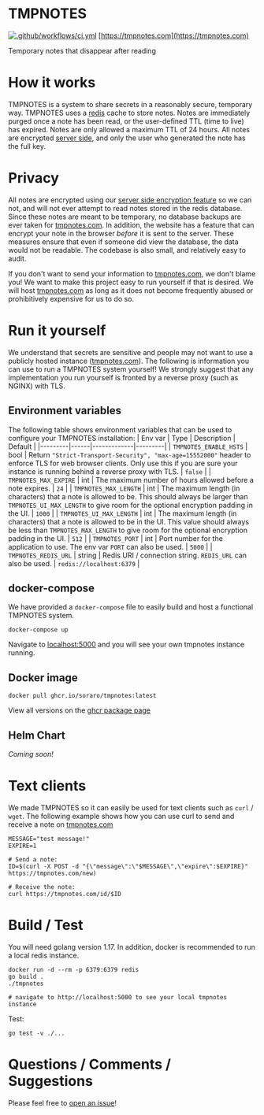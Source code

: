 # TMPNOTES
[![.github/workflows/ci.yml](https://github.com/soraro/tmpnotes/actions/workflows/ci.yml/badge.svg?branch=main)](https://github.com/soraro/tmpnotes/actions/workflows/ci.yml)
[https://tmpnotes.com](https://tmpnotes.com)


Temporary notes that disappear after reading

# How it works
TMPNOTES is a system to share secrets in a reasonably secure, temporary way. TMPNOTES uses a [redis](https://redis.io/) cache to store notes. Notes are immediately purged once a note has been read, or the user-defined TTL (time to live) has expired. Notes are only allowed a maximum TTL of 24 hours. All notes are encrypted [server side](docs/server-side-encryption.md), and only the user who generated the note has the full key.

# Privacy
All notes are encrypted using our [server side encryption feature](docs/server-side-encryption.md) so we can not, and will not ever attempt to read notes stored in the redis database. Since these notes are meant to be temporary, no database backups are ever taken for [tmpnotes.com](https://tmpnotes.com). In addition, the website has a feature that can encrypt your note in the browser *before* it is sent to the server. These measures ensure that even if someone did view the database, the data would not be readable. The codebase is also small, and relatively easy to audit.

If you don't want to send your information to [tmpnotes.com](https://tmpnotes.com), we don't blame you! We want to make this project easy to run yourself if that is desired. We will host [tmpnotes.com](https://tmpnotes.com) as long as it does not become frequently abused or prohibitively expensive for us to do so.

# Run it yourself
We understand that secrets are sensitive and people may not want to use a publicly hosted instance ([tmpnotes.com](https://tmpnotes.com)). The following is information you can use to run a TMPNOTES system yourself! We strongly suggest that any implementation you run yourself is fronted by a reverse proxy (such as NGINX) with TLS.

## Environment variables
The following table shows environment variables that can be used to configure your TMPNOTES installation:
| Env var | Type | Description | Default |
|---------|------|-------------|---------|
| `TMPNOTES_ENABLE_HSTS` | bool | Return `"Strict-Transport-Security", "max-age=15552000"` header to enforce TLS for web browser clients. Only use this if you are sure your instance is running behind a reverse proxy with TLS. | `false` |
| `TMPNOTES_MAX_EXPIRE` | int | The maximum number of hours allowed before a note expires. | `24` |
| `TMPNOTES_MAX_LENGTH` | int | The maximum length (in characters) that a note is allowed to be. This should always be larger than `TMPNOTES_UI_MAX_LENGTH` to give room for the optional encryption padding in the UI. | `1000` |
| `TMPNOTES_UI_MAX_LENGTH` | int | The maximum length (in characters) that a note is allowed to be in the UI. This value should always be less than `TMPNOTES_MAX_LENGTH` to give room for the optional encryption padding in the UI. | `512` |
| `TMPNOTES_PORT` | int | Port number for the application to use. The env var `PORT` can also be used. | `5000` |
| `TMPNOTES_REDIS_URL` | string | Redis URI / connection string. `REDIS_URL` can also be used. | `redis://localhost:6379` |

## docker-compose
We have provided a `docker-compose` file to easily build and host a functional TMPNOTES system.
```
docker-compose up
```
Navigate to [localhost:5000](http://localhost:5000) and you will see your own tmpnotes instance running.

## Docker image
```
docker pull ghcr.io/soraro/tmpnotes:latest
```
View all versions on the [ghcr package page](https://github.com/soraro/tmpnotes/pkgs/container/tmpnotes)

## Helm Chart
*Coming soon!*

# Text clients
We made TMPNOTES so it can easily be used for text clients such as `curl` / `wget`. The following example shows how you can use curl to send and receive a note on [tmpnotes.com](https://tmpnotes.com)
```
MESSAGE="test message!"
EXPIRE=1

# Send a note:
ID=$(curl -X POST -d "{\"message\":\"$MESSAGE\",\"expire\":$EXPIRE}" https://tmpnotes.com/new)

# Receive the note:
curl https://tmpnotes.com/id/$ID
```

# Build / Test
You will need golang version 1.17. In addition, docker is recommended to run a local redis instance.

```
docker run -d --rm -p 6379:6379 redis
go build .
./tmpnotes

# navigate to http://localhost:5000 to see your local tmpnotes instance
```

Test:
```
go test -v ./...
```

# Questions / Comments / Suggestions
Please feel free to [open an issue](https://github.com/soraro/tmpnotes/issues/new)!


